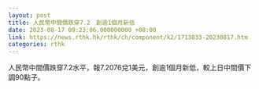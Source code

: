 ```yaml
---
layout: post
title: 人民幣中間價跌穿7.2　創逾1個月新低
date: 2023-08-17 09:23:06.000000000 +08:00
link: https://news.rthk.hk/rthk/ch/component/k2/1713833-20230817.htm
categories: rthk
---
```


人民幣中間價跌穿7.2水平，報7.2076兌1美元，創逾1個月新低，較上日中間價下調90點子。
